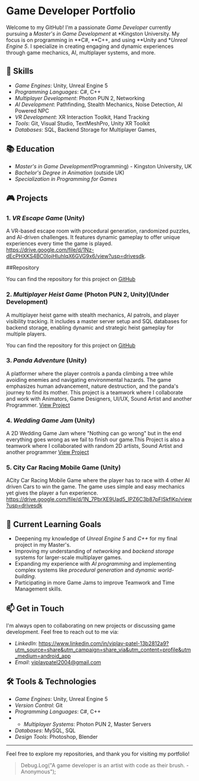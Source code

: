 # Game Developer Portfolio

Welcome to my GitHub! I'm a passionate *Game Developer* currently pursuing a *Master's in Game Development* at *Kingston University. My focus is on programming in **C#, **C++, and using **Unity  and **Unreal Engine 5*. I specialize in creating engaging and dynamic experiences through game mechanics, AI, multiplayer systems, and more.

## 🔧 Skills

- *Game Engines*: Unity, Unreal Engine 5
- *Programming Languages*: C#, C++
- *Multiplayer Development*: Photon PUN 2, Networking
- *AI Development*: Pathfinding, Stealth Mechanics, Noise Detection, AI Powered NPC
- *VR Development*: XR Interaction Toolkit, Hand Tracking
- *Tools*: Git, Visual Studio, TextMeshPro, Unity XR Toolkit
- *Databases*: SQL, Backend Storage for Multiplayer Games,

## 📚 Education

- *Master's in Game Development*(Programming) - Kingston University, UK
- *Bachelor's Degree in Animation* (outside UK)
- *Specialization in Programming for Games*

## 🎮 Projects

### 1. *VR Escape Game* (Unity)
A VR-based escape room with procedural generation, randomized puzzles, and AI-driven challenges. It features dynamic gameplay to offer unique experiences every time the game is played.  
https://drive.google.com/file/d/1Nz-dEcPHXKS4BC0IojHIuhIqX6GVG9x6/view?usp=drivesdk.

##Repository

You can find the repository for this project on 
[GitHub](https://github.com/godsofhell/VR-Escape-room)

### 2. *Multiplayer Heist Game* (Photon PUN 2, Unity)(Under Development)
A multiplayer heist game with stealth mechanics, AI patrols, and player visibility tracking. It includes a master server setup and SQL databases for backend storage, enabling dynamic and strategic heist gameplay for multiple players.  

You can find the repository for this project on 
[GitHub](https://github.com/godsofhell/VR-Escape-room)

### 3. *Panda Adventure* (Unity)
A platformer where the player controls a panda climbing a tree while avoiding enemies and navigating environmental hazards. The game emphasizes human advancement, nature destruction, and the panda's journey to find its mother.  This project is a teamwork where I collaborate and work with Animators, Game Designers, UI/UX, Sound Artist and another Programmer.
[View Project](link-to-project)

### 4. *Wedding Game Jam* (Unity)
A 2D Wedding Game Jam where "Nothing can go wrong" but in the end everything goes wrong as we fail to finish our game.This Project is also a teamwork where I collaborated with random 2D artists, Sound Artist and another programmer 
[View Project](link-to-project)

### 5. City Car Racing Mobile Game (Unity)
ACity Car Racing Mobile Game where the player has to race with 4 other AI driven Cars to win the game. The game uses simple and easy mechanics yet gives the player a fun experience.
https://drive.google.com/file/d/1N_7PbrXE9Uad5_IPZ6C3b87pFlSkflKp/view?usp=drivesdk

## 🌱 Current Learning Goals

- Deepening my knowledge of *Unreal Engine 5* and *C++* for my final project in my Master's.
- Improving my understanding of *networking* and *backend storage* systems for larger-scale multiplayer games.
- Expanding my experience with *AI programming* and implementing complex systems like *procedural generation* and *dynamic world-building*.
- Participating in more Game Jams to improve Teamwork and Time Management skills.

## 📫 Get in Touch

I'm always open to collaborating on new projects or discussing game development. Feel free to reach out to me via:

- *LinkedIn*: https://www.linkedin.com/in/viplav-patel-13b2812a9?utm_source=share&utm_campaign=share_via&utm_content=profile&utm_medium=android_app
- *Email*: viplavpatel2004@gmail.com


## 🛠️ Tools & Technologies

- *Game Engines*: Unity, Unreal Engine 5
- *Version Control*: Git
- *Programming Languages*: C#, C++
- - *Multiplayer Systems*: Photon PUN 2, Master Servers
- *Databases*: MySQL, SQL
- *Design Tools*: Photoshop, Blender 


---

Feel free to explore my repositories, and thank you for visiting my portfolio!

> Debug.Log("A game developer is an artist with code as their brush. - Anonymous");
